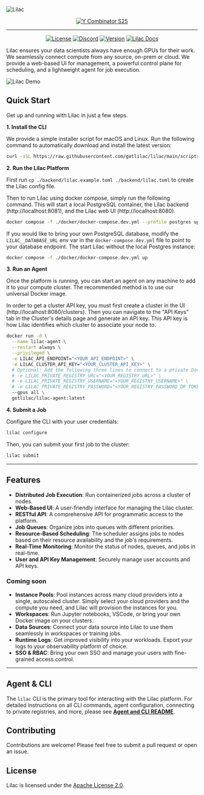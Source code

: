 ![Lilac](/docs/images/lilac.jpg)
<div align="center">
  <a href="https://www.ycombinator.com/companies/lilac">
    <img alt="Y Combinator S25" src="https://img.shields.io/badge/Combinator-S25-orange?logo=ycombinator&labelColor=white" />
  </a>
</div>

---
<div align="center">

[![License](https://img.shields.io/badge/License-Apache%202.0-blue.svg)](https://www.apache.org/licenses/LICENSE-2.0)
[![Discord](https://img.shields.io/badge/Discord-7289DA?logo=discord&logoColor=white)](https://discord.com/invite/getlilac)
[![Version](https://img.shields.io/github/v/release/getlilac/lilac)](https://github.com/getlilac/lilac/releases)
[![Lilac Docs](https://img.shields.io/badge/Documentation-blue)](https://docs.getlilac.com)
</div>


Lilac ensures your data scientists always have enough GPUs for their work. We seamlessly connect compute from any source, on-prem or cloud. We provide a web-based UI for management, a powerful control plane for scheduling, and a lightweight agent for job execution.


![Lilac Demo](/docs/images/demo.gif)

## Quick Start

Get up and running with Lilac in just a few steps.

**1. Install the CLI**

We provide a simple installer script for macOS and Linux. Run the following command to automatically download and install the latest version:

```bash
curl -sSL https://raw.githubusercontent.com/getlilac/lilac/main/scripts/install.sh | sh
```

**2. Run the Lilac Platform**

First run `cp ./backend/lilac.example.toml ./backend/lilac.toml` to create the Lilac config file.

Then to run Lilac using docker compose, simply run the following command. This will start a local PostgreSQL container, the Lilac backend (http://localhost:8081), and the Lilac web UI (http://localhost:8080).

```bash
docker compose -f ./docker/docker-compose.dev.yml --profile postgres up
```

If you would like to bring your own PostgreSQL database, modify the `LILAC__DATABASE_URL` env var in the `docker-compose.dev.yml` file to point to your database endpoint. The start Lilac without the local Postgres instance:

```bash
docker compose -f ./docker/docker-compose.dev.yml up
```

**3. Run an Agent**

Once the platform is running, you can start an agent on any machine to add it to your compute cluster. The recommended method is to use our universal Docker image.

In order to get a cluster API key, you must first create a cluster in the UI (http://localhost:8080/clusters). Then you can navigate to the "API Keys" tab in the Cluster's details page and generate an API key. This API key is how Lilac identifies which cluster to associate your node to.

```bash
docker run -d \
  --name lilac-agent \
  --restart always \
  --privileged \
  -e LILAC_API_ENDPOINT="<YOUR_API_ENDPOINT>" \
  -e LILAC_CLUSTER_API_KEY="<YOUR_CLUSTER_API_KEY>" \
  # Optional: Add the following three lines to connect to a private Docker registry
  # -e LILAC_PRIVATE_REGISTRY_URL="<YOUR_REGISTRY_URL>" \
  # -e LILAC_PRIVATE_REGISTRY_USERNAME="<YOUR_REGISTRY_USERNAME>" \
  # -e LILAC_PRIVATE_REGISTRY_PASSWORD="<YOUR_REGISTRY_PASSWORD_OR_TOKEN>" \
  --gpus all \
  getlilac/lilac-agent:latest
```

**4. Submit a Job**

Configure the CLI with your user credentials:
```bash
lilac configure
```

Then, you can submit your first job to the cluster:
```bash
lilac submit
```

---

## Features

*   **Distributed Job Execution**: Run containerized jobs across a cluster of nodes.
*   **Web-Based UI**: A user-friendly interface for managing the Lilac cluster.
*   **RESTful API**: A comprehensive API for programmatic access to the platform.
*   **Job Queues**: Organize jobs into queues with different priorities.
*   **Resource-Based Scheduling**: The scheduler assigns jobs to nodes based on their resource availability and the job's requirements.
*   **Real-Time Monitoring**: Monitor the status of nodes, queues, and jobs in real-time.
*   **User and API Key Management**: Securely manage user accounts and API keys.

### Coming soon

*   **Instance Pools**: Pool instances across many cloud providers into a single, autoscaled cluster. Simply select your cloud providers and the compute you need, and Lilac will provision the instances for you.
*   **Workspaces**: Run Jupyter notebooks, VSCode, or bring your own Docker image on your clusters.
*   **Data Sources**: Connect your data source into Lilac to use them seamlessly in workspaces or training jobs.
*   **Runtime Logs**: Get improved visibility into your workloads. Export your logs to your observability platform of choice.
*   **SSO & RBAC**: Bring your own SSO and manage your users with fine-grained access control.

---

## Agent & CLI

The `lilac` CLI is the primary tool for interacting with the Lilac platform. For detailed instructions on all CLI commands, agent configuration, connecting to private registries, and more, please see **[Agent and CLI README](./agent/README.md)**.

## Contributing

Contributions are welcome! Please feel free to submit a pull request or open an issue.

## License

Lilac is licensed under the [Apache License 2.0](https://www.apache.org/licenses/LICENSE-2.0).

